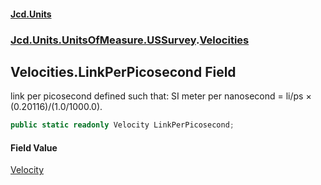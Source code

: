 #### [Jcd.Units](index 'index')
### [Jcd.Units.UnitsOfMeasure.USSurvey](Jcd.Units.UnitsOfMeasure.USSurvey 'Jcd.Units.UnitsOfMeasure.USSurvey').[Velocities](Velocities 'Jcd.Units.UnitsOfMeasure.USSurvey.Velocities')

## Velocities.LinkPerPicosecond Field

link per picosecond defined such that: SI meter per nanosecond = li/ps × (0.20116)/(1.0/1000.0).

```csharp
public static readonly Velocity LinkPerPicosecond;
```

#### Field Value
[Velocity](Velocity 'Jcd.Units.UnitTypes.Velocity')